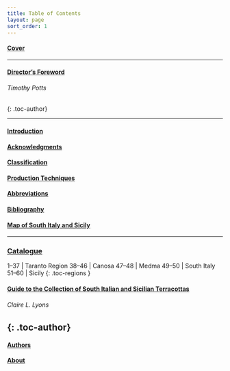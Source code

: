 ```yaml
---
title: Table of Contents
layout: page
sort_order: 1
---
```

#### [Cover](../)

---

#### [Director’s Foreword](../foreword/)

###### Timothy Potts
{: .toc-author}

---

#### [Introduction](../introduction/)

#### [Acknowledgments](../acknowledgments/)

#### [Classification](../classification/)

#### [Production Techniques](../production_techniques/)

#### [Abbreviations](../abbreviations/)

#### [Bibliography](../bibliography/)

#### [Map of South Italy and Sicily](../map/)

---

### [Catalogue](../catalogue/)

1–37 | Taranto Region
38–46 | Canosa
47–48 | Medma
49–50 | South Italy
51–60 | Sicily
{: .toc-regions }


#### [Guide to the Collection of South Italian and Sicilian Terracottas](../guide/)

###### Claire L. Lyons
{: .toc-author}
---

#### [Authors](../authors/)

#### [About](../about/)
